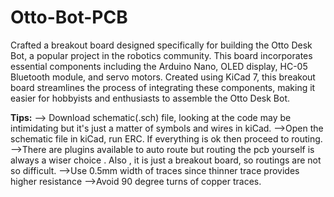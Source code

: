# Otto-Bot-PCB
Crafted a breakout board designed specifically for building the Otto Desk Bot, a popular project in the robotics community. This board incorporates essential components including the Arduino Nano, OLED display, HC-05 Bluetooth module, and servo motors. Created using KiCad 7, this breakout board streamlines the process of integrating these components, making it easier for hobbyists and enthusiasts to assemble the Otto Desk Bot.

<b>Tips:</b>
--> Download schematic(.sch) file, looking at the code may be intimidating but it's just a matter of symbols and wires in kiCad.
-->Open the schematic file in kiCad, run ERC. If everything is ok then proceed to routing.
-->There are plugins available to auto route but routing the pcb yourself is always a wiser choice . Also , it is just a breakout board, so routings are not so difficult.
-->Use 0.5mm width of traces since thinner trace provides higher resistance
-->Avoid 90 degree turns of copper traces.
